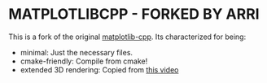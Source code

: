 # MATPLOTLIBCPP - FORKED BY ARRI

This is a fork of the original [matplotlib-cpp](https://github.com/lava/matplotlib-cpp). Its characterized for being:

- minimal: Just the necessary files.
- cmake-friendly: Compile from cmake!
- extended 3D rendering: Copied from [this video](https://www.youtube.com/watch?v=NOZDyFmWDtw)
